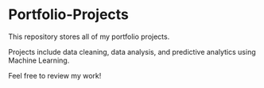 # Portfolio-Projects

This repository stores all of my portfolio projects.

Projects include data cleaning, data analysis, and predictive analytics using Machine Learning.

Feel free to review my work!
